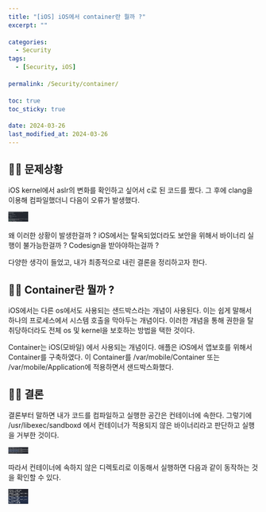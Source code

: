 ```yaml
---
title: "[iOS] iOS에서 container란 뭘까 ?"
excerpt: ""

categories:
  - Security
tags:
  - [Security, iOS]

permalink: /Security/container/

toc: true
toc_sticky: true

date: 2024-03-26
last_modified_at: 2024-03-26
---
```


## ☝🏻 문제상황
iOS kernel에서 aslr의 변화를 확인하고 싶어서 c로 된 코드를 짰다.
그 후에 clang을 이용해 컴파일했더니 다음이 오류가 발생했다.

<div>
    <img src="/assets/images/aslr.png" alt="" width="40px" />
</div>



왜 이러한 상황이 발생한걸까 ?
iOS에서는 탈옥되었더라도 보안을 위해서 바이너리 실행이 불가능한걸까 ?
Codesign을 받아야하는걸까 ?

다양한 생각이 들었고, 내가 최종적으로 내린 결론을 정리하고자 한다.

## ☝🏻 Container란 뭘까 ?
iOS에서는 다른 os에서도 사용되는 샌드박스라는 개념이 사용된다.
이는 쉽게 말해서 하나의 프로세스에서 시스템 호출을 막아두는 개념이다. 
이러한 개념을 통해 권한을 탈취당하더라도 전체 os 및 kernel을 보호하는 방법을 택한 것이다. 

Container는 iOS(모바일) 에서 사용되는 개념이다.
애플은 iOS에서 앱보호를 위해서 Container를 구축하였다.
이 Container를 /var/mobile/Container 또는 /var/mobile/Application에 적용하면서 샌드박스화했다.

## ☝🏻 결론
결론부터 말하면 내가 코드를 컴파일하고 실행한 공간은 컨테이너에 속한다.
그렇기에 /usr/libexec/sandboxd 에서 컨테이너가 적용되지 않은 바이너리라고 판단하고 실행을 거부한 것이다.

<div>
  <img src="../assets/images/error message.png" alt="" width="40px" />
</div>


따라서 컨테이너에 속하지 않은 디렉토리로 이동해서 실행하면 다음과 같이 동작하는 것을 확인할 수 있다.

<div>
  <img src="../assets/images/aslr_test.png" alt="" width="40px" />
</div>
